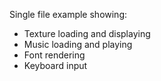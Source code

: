 Single file example showing:

- Texture loading and displaying
- Music loading and playing
- Font rendering
- Keyboard input
